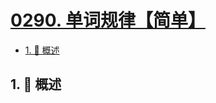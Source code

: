 # [0290. 单词规律【简单】](https://github.com/Tdahuyou/TNotes.leetcode/tree/main/notes/0290.%20%E5%8D%95%E8%AF%8D%E8%A7%84%E5%BE%8B%E3%80%90%E7%AE%80%E5%8D%95%E3%80%91)

<!-- region:toc -->

- [1. 📝 概述](#1--概述)

<!-- endregion:toc -->

## 1. 📝 概述
